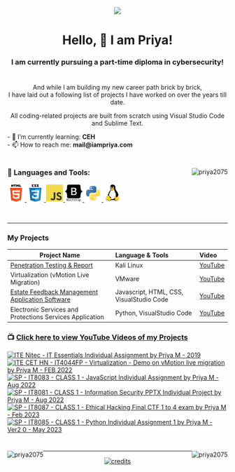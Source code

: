 <!--
**priya2075/priya2075** is a ✨ _special_ ✨ repository because its `README.md` (this file) appears on your GitHub profile.

Here are some ideas to get you started:

- 🔭 I’m currently working on ...
- 🌱 I’m currently learning ...
- 👯 I’m looking to collaborate on ...
- 🤔 I’m looking for help with ...
- 💬 Ask me about ...
- 📫 How to reach me: ...
- 😄 Pronouns: ...
- ⚡ Fun fact: ...
-->


<!-- Header -->
<div align="center">
  <a title="priya2075" href="https://github.com/priya2075" target="_top">
    <img src="https://64.media.tumblr.com/722fb07f13764fb24e8b3739d20c2c9c/ff7b7fd2c7453fa1-ff/s1280x1920/03f3388017974120a109da5a6c1df75b57c6dcf5.gif">
  </a>
</div>

<!-- Sub Header -->
<div align="center">
  <h1>Hello, 👋 I am Priya!</h1>
  <h3>I am currently pursuing a part-time diploma in cybersecurity!</h3>
</div>

#
<!-- body -->
<p align="center">
And while I am building my new career path brick by brick, <br />
I have laid out a following list of projects I have worked on over the years till date. <br />
</p>
<p align="middle">
All coding-related projects are built from scratch using Visual Studio Code and Sublime Text.
</p>
<p align="left">
- 🌱 I’m currently learning: <b>CEH</b> <br />
- 📫 How to reach me: <b>mail@iampriya.com</b> 
</p>

#

<!-- stats -->
<p>
  <img align="right"  src="https://github-readme-stats.vercel.app/api/top-langs?username=priya2075&show_icons=true&locale=en&layout=compact&theme=radical" alt="priya2075" />
</p>

<!-- Languages and Tools -->
### 🔧 Languages and Tools:

<div align="left">
<p align="left"> 
  <!-- HTML5 -->
  <a href="https://www.w3.org/html/" target="_blank" rel="noreferrer"> 
    <img src="https://raw.githubusercontent.com/devicons/devicon/master/icons/html5/html5-original-wordmark.svg" alt="html5" width="40" height="40"/> 
  </a> 
  <!-- CSS -->
  <a href="https://www.w3schools.com/css/" target="_blank" rel="noreferrer"> 
    <img src="https://raw.githubusercontent.com/devicons/devicon/master/icons/css3/css3-original-wordmark.svg" alt="css3" width="40" height="40"/> 
  </a> 
  <!-- JAVASCRIPT -->
  <a href="https://developer.mozilla.org/en-US/docs/Web/JavaScript" target="_blank" rel="noreferrer"> 
    <img src="https://raw.githubusercontent.com/devicons/devicon/master/icons/javascript/javascript-original.svg" alt="javascript" width="40" height="40"/>
  </a> 
  <!-- BOOTSTRAP -->
  <a href="https://getbootstrap.com" target="_blank" rel="noreferrer"> 
    <img src="https://raw.githubusercontent.com/devicons/devicon/master/icons/bootstrap/bootstrap-plain-wordmark.svg" alt="bootstrap" width="40" height="40"/> 
  </a> 
  <!-- PYTHON -->
  <a href="https://www.python.org" target="_blank" rel="noreferrer"> 
    <img src="https://raw.githubusercontent.com/devicons/devicon/master/icons/python/python-original.svg" alt="python" width="40" height="40"/> 
  </a> 
  <!-- LINUX -->
  <a href="https://www.linux.org/" target="_blank" rel="noreferrer"> 
    <img src="https://raw.githubusercontent.com/devicons/devicon/master/icons/linux/linux-original.svg" alt="linux" width="40" height="40"/> 
  </a> 
  <!-- 
  <a href="https://mariadb.org/" target="_blank" rel="noreferrer"> 
    <img src="https://www.vectorlogo.zone/logos/mariadb/mariadb-icon.svg" alt="mariadb" width="40" height="40"/> 
  </a>
  <a href="https://www.mysql.com/" target="_blank" rel="noreferrer"> 
    <img src="https://raw.githubusercontent.com/devicons/devicon/master/icons/mysql/mysql-original-wordmark.svg" alt="mysql" width="40" height="40"/> 
  </a>  
  -->
</p>
</div>
<br />

---

### My Projects 

| Project Name        | Language & Tools  | Video              |
| ------------------- |:----------------- | :----------------- | 
| [Penetration Testing & Report](https://github.com/priya2075/Pentesting-Web-Application-Report) | Kali Linux | [YouTube](https://www.youtube.com/watch?v=0mozZx0MLfE) |
| Virtualization (vMotion Live Migration) | VMware |  [YouTube](https://www.youtube.com/watch?v=BaRsem3CE8Q) |  
| [Estate Feedback Management Application Software](https://github.com/priya2075/Javascript-Exercises)  | Javascript, HTML, CSS, VisualStudio Code | [YouTube](https://www.youtube.com/watch?v=eBHqSNuGV44) |
| Electronic Services and Protections Services Application  | Python, VisualStudio Code | [YouTube](https://www.youtube.com/watch?v=RoGEvgmnsQg)|


### 📺 <a href="https://iampriya.com">Click here to view YouTube Videos of my Projects</a>

[![ITE Nitec - IT Essentials Individual Assignment by Priya M - 2019](https://ytcards.demolab.com/?id=ogRh422WlFk&title=ITE+Nitec+-+IT+Essentials+Individual+Assignment+by+Priya+M+-+2019&lang=en&&background_color=%230d1117&title_color=%23ffffff&stats_color=%23dedede&max_title_lines=1&width=250&border_radius=5  "ITE Nitec - IT Essentials Individual Assignment by Priya M - 2019")](https://www.youtube.com/watch?v=ogRh422WlFk)
[![ITE CET HN - IT4044FP - Virtualization - Demo on vMotion live migration by Priya M - FEB 2022](https://ytcards.demolab.com/?id=BaRsem3CE8Q&title=ITE+CET+HN+-+IT4044FP+-+Virtualization+-+Demo+on+vMotion+live+migration+by+Priya+M+-+FEB+2022&lang=en&&background_color=%230d1117&title_color=%23ffffff&stats_color=%23dedede&max_title_lines=1&width=250&border_radius=5  "ITE CET HN - IT4044FP - Virtualization - Demo on vMotion live migration by Priya M - FEB 2022")](https://www.youtube.com/watch?v=BaRsem3CE8Q)
[![SP - IT8083 - CLASS 1 - JavaScript Individual Assignment by Priya M - Aug 2022](https://ytcards.demolab.com/?id=eBHqSNuGV44&title=SP+-+IT8083+-+CLASS+1+-+JavaScript+Individual+Assignment+by+Priya+M+-+Aug+2022&lang=en&&background_color=%230d1117&title_color=%23ffffff&stats_color=%23dedede&max_title_lines=1&width=250&border_radius=5  "SP - IT8083 - CLASS 1 - JavaScript Individual Assignment by Priya M - Aug 2022")](https://www.youtube.com/watch?v=eBHqSNuGV44)
[![SP - IT8081 - CLASS 1 - Information Security PPTX Individual Project by Priya M - Aug 2022](https://ytcards.demolab.com/?id=R6uy9Z85jRo&title=SP+-+IT8081+-+CLASS+1+-+Information+Security+PPTX+Individual+Project+by+Priya+M+-+Aug+2022&lang=en&&background_color=%230d1117&title_color=%23ffffff&stats_color=%23dedede&max_title_lines=1&width=250&border_radius=5  "SP - IT8081 - CLASS 1 - Information Security PPTX Individual Project by Priya M - Aug 2022")](https://www.youtube.com/watch?v=R6uy9Z85jRo)
[![SP - IT8087 - CLASS 1 - Ethical Hacking Final CTF 1 to 4 exam by Priya M - Feb 2023](https://ytcards.demolab.com/?id=0mozZx0MLfE&title=SP+-+IT8087+-+CLASS+1+-+Ethical+Hacking+Final+CTF+1+to+4+exam+by+Priya+M+-+Feb+2023&lang=en&&background_color=%230d1117&title_color=%23ffffff&stats_color=%23dedede&max_title_lines=1&width=250&border_radius=5  "SP - IT8087 - CLASS 1 - Ethical Hacking Final CTF 1 to 4 exam by Priya M - Feb 2023")](https://www.youtube.com/watch?v=0mozZx0MLfE)
[![SP - IT8085 - CLASS 1 - Python Individual Assignment 1 by Priya M - Ver2 0 - May 2023](https://ytcards.demolab.com/?id=RoGEvgmnsQg&title=SP+-+IT8085+-+CLASS+1+-+Python+Individual+Assignment+1+by+Priya+M+-+Ver2+0+-+May+2023&lang=en&&background_color=%230d1117&title_color=%23ffffff&stats_color=%23dedede&max_title_lines=1&width=250&border_radius=5  "SP - IT8085 - CLASS 1 - Python Individual Assignment 1 by Priya M - Ver2 0 - May 2023")](https://www.youtube.com/watch?v=RoGEvgmnsQg)

#

<p align="center">
  <img align="left" src="https://github-readme-stats.vercel.app/api?username=priya2075&show_icons=true&locale=en&theme=radical&card_width=440" alt="priya2075" />
  <img align="right" src="https://github-readme-streak-stats.herokuapp.com/?user=priya2075&card_width=350&theme=radical" alt="priya2075" />
</p>

---

<div align="center">
  <a title="priya2075" href="https://github.com/priya2075" target="_top">
    <img src="https://capsule-render.vercel.app/api?type=waving&animation=fadeIn&color=gradient&height=120&section=footer" alt="credits"/>
  </a>
</div>
